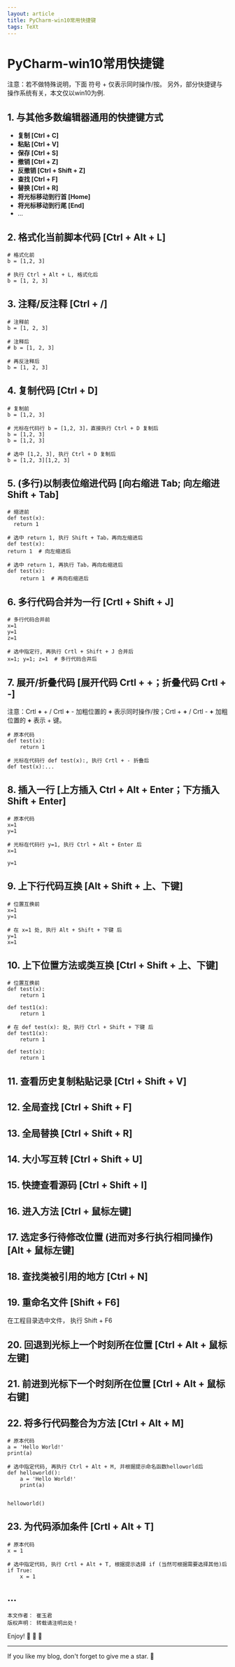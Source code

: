 ```yaml
---
layout: article
title: PyCharm-win10常用快捷键
tags: TeXt
---
```

# PyCharm-win10常用快捷键

注意：若不做特殊说明，下面 符号 + 仅表示同时操作/按。 另外，部分快捷键与操作系统有关，本文仅以win10为例.

## 1. 与其他多数编辑器通用的快捷键方式
+ **复制 [Ctrl + C]**
+ **粘贴 [Ctrl + V]**
+ **保存 [Ctrl + S]**
+ **撤销 [Ctrl + Z]**
+ **反撤销 [Ctrl + Shift + Z]**
+ **查找 [Ctrl + F]** 
+ **替换 [Ctrl + R]** 
+ **将光标移动到行首 [Home]** 
+ **将光标移动到行尾 [End]** 
+ ...


## 2. 格式化当前脚本代码 [Ctrl + Alt + L]
```
# 格式化前
b = [1,2, 3]
```
```
# 执行 Ctrl + Alt + L, 格式化后
b = [1, 2, 3]
```


## 3. 注释/反注释 [Ctrl + /]
```
# 注释前
b = [1, 2, 3]
```
```
# 注释后
# b = [1, 2, 3]
```
```
# 再反注释后
b = [1, 2, 3]
```


## 4. 复制代码 [Ctrl + D]
```
# 复制前
b = [1,2, 3]
```
```
# 光标在代码行 b = [1,2, 3]，直接执行 Ctrl + D 复制后
b = [1,2, 3]
b = [1,2, 3]
```
```
# 选中 [1,2, 3], 执行 Ctrl + D 复制后
b = [1,2, 3][1,2, 3]
```


## 5. (多行)以制表位缩进代码 [向右缩进 Tab; 向左缩进 Shift + Tab]
```
# 缩进前
def test(x):
  return 1  
```
```
# 选中 return 1, 执行 Shift + Tab，再向左缩进后
def test(x):
return 1  # 向左缩进后
```
```
# 选中 return 1, 再执行 Tab，再向右缩进后
def test(x):
    return 1  # 再向右缩进后
```


## 6. 多行代码合并为一行 [Crtl + Shift + J]
```
# 多行代码合并前
x=1
y=1
z=1
```
```
# 选中指定行, 再执行 Crtl + Shift + J 合并后 
x=1; y=1; z=1  # 多行代码合并后
```


## 7. 展开/折叠代码 [展开代码 Crtl + +；折叠代码 Crtl + -]

注意：Crtl **+** + / Crtl **+** - 加粗位置的 **+**   表示同时操作/按；Crtl + **+**  / Crtl - **+** 加粗位置的 **+**   表示 + 键。 

```
# 原本代码
def test(x):
    return 1
```
```
# 光标在代码行 def test(x):, 执行 Crtl + - 折叠后
def test(x):...
```


## 8. 插入一行 [上方插入 Ctrl + Alt + Enter；下方插入 Shift + Enter]
```
# 原本代码
x=1
y=1
```
```
# 光标在代码行 y=1, 执行 Ctrl + Alt + Enter 后
x=1

y=1
```


## 9. 上下行代码互换 [Alt + Shift + 上、下键]
```
# 位置互换前
x=1
y=1
```
```
# 在 x=1 处, 执行 Alt + Shift + 下键 后
y=1
x=1
```


## 10. 上下位置方法或类互换 [Ctrl + Shift + 上、下键]
```
# 位置互换前
def test(x):
    return 1

def test1(x):
    return 1
```
```
# 在 def test(x): 处, 执行 Ctrl + Shift + 下键 后
def test1(x):
    return 1

def test(x):
    return 1
```


## 11. 查看历史复制粘贴记录 [Ctrl + Shift + V]


## 12. 全局查找 [Ctrl + Shift + F]


## 13. 全局替换 [Ctrl + Shift + R]


## 14. 大小写互转 [Ctrl + Shift + U]


## 15. 快捷查看源码 [Ctrl + Shift + I]


## 16. 进入方法 [Ctrl + 鼠标左键]


## 17. 选定多行待修改位置 (进而对多行执行相同操作) [Alt + 鼠标左键]


## 18. 查找类被引用的地方 [Ctrl + N]


## 19. 重命名文件 [Shift + F6]
在工程目录选中文件， 执行 Shift + F6


## 20. 回退到光标上一个时刻所在位置 [Ctrl + Alt + 鼠标左键]


## 21. 前进到光标下一个时刻所在位置 [Ctrl + Alt + 鼠标右键]


## 22. 将多行代码整合为方法 [Ctrl + Alt + M]
```
# 原本代码
a = 'Hello World!'
print(a)
```
```
# 选中指定代码, 再执行 Ctrl + Alt + M, 并根据提示命名函数helloworld后 
def helloworld():
    a = 'Hello World!'
    print(a)


helloworld()
```


## 23. 为代码添加条件 [Crtl + Alt + T]

```
# 原本代码
x = 1
```
```
# 选中指定代码, 执行 Crtl + Alt + T, 根据提示选择 if (当然可根据需要选择其他)后 
if True:
    x = 1
```

## ...



```
本文作者： 崔玉君
版权声明： 转载请注明出处！
```




Enjoy! :ghost: :ghost: :ghost:

<!--more-->

---

If you like my blog, don't forget to give me a star. :star2:

